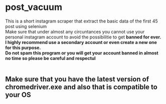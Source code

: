 # post_vacuum
This is a short instagram scraper that extract the basic data of the first 45 post using selenium <br/>
Make sure that under almost any circuntances you cannot use your personal instagram account to avoid the possibilitie to get <strong>banned for ever<strong>.<br/>
<strong>I highly recommend<strong> use a secondary account or even create a new one for this purpose. <br/>
Do not spam this program or you will get your account <strong>banned in almost no time<strong> so please be careful and respectul <br/>
<br/>
<h2>Make sure that you have the latest version of chromedriver.exe and also that is compatible to your OS<h2>
